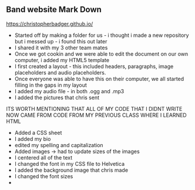 ## Band website Mark Down

https://christopherbadger.github.io/


- Started off by making a folder for us - i thought i made a new repository but i messed up - i found this out later
- I shared it with my 3 other team mates
- Once we got cookin and we were able to edit the document on our own computer, i added my HTML5 template
- I first created a layout - this included headers, paragraphs, image placeholders and audio placeholders.
- Once everyone was able to have this on their computer, we all started filling in the gaps in my layout
- I added my audio file - in both .ogg and .mp3
- I added the pictures that chris sent

ITS WORTH MENTIONING THAT ALL OF MY CODE THAT I DIDNT WRITE NOW CAME FROM CODE FROM MY PREVIOUS CLASS WHERE I LEARNED HTML

- Added a CSS sheet
- I added my bio
- edited my spelling and capitalization
- Added images -> had to update sizes of the images
- I centered all of the text
- I changed the font in my CSS file to Helvetica
- I added the background image that chris made
- I changed the font sizes
-
